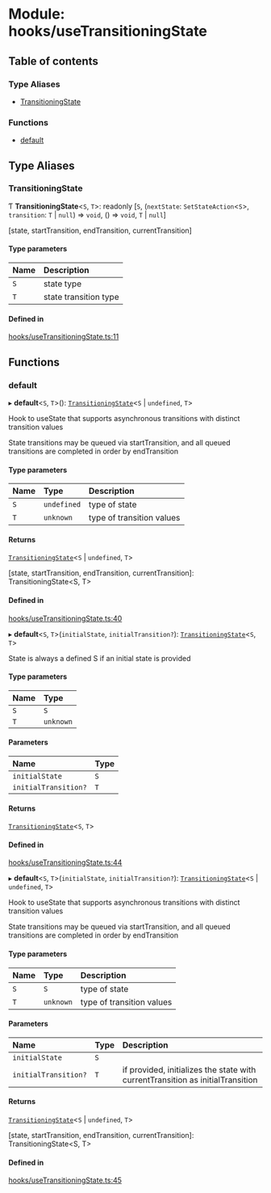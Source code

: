 # Module: hooks/useTransitioningState

## Table of contents

### Type Aliases

- [TransitioningState](../wiki/hooks.useTransitioningState#transitioningstate)

### Functions

- [default](../wiki/hooks.useTransitioningState#default)

## Type Aliases

### TransitioningState

Ƭ **TransitioningState**<`S`, `T`\>: readonly [`S`, (`nextState`: `SetStateAction`<`S`\>, `transition`: `T` \| ``null``) => `void`, () => `void`, `T` \| ``null``]

[state, startTransition, endTransition, currentTransition]

#### Type parameters

| Name | Description |
| :------ | :------ |
| `S` | state type |
| `T` | state transition type |

#### Defined in

[hooks/useTransitioningState.ts:11](https://github.com/tristanjohnson849/react-controlled-animations/blob/3a86756/src/hooks/useTransitioningState.ts#L11)

## Functions

### default

▸ **default**<`S`, `T`\>(): [`TransitioningState`](../wiki/hooks.useTransitioningState#transitioningstate)<`S` \| `undefined`, `T`\>

Hook to useState that supports asynchronous transitions with distinct transition values

State transitions may be queued via startTransition, and all queued transitions are completed in order by endTransition

#### Type parameters

| Name | Type | Description |
| :------ | :------ | :------ |
| `S` | `undefined` | type of state |
| `T` | `unknown` | type of transition values |

#### Returns

[`TransitioningState`](../wiki/hooks.useTransitioningState#transitioningstate)<`S` \| `undefined`, `T`\>

[state, startTransition, endTransition, currentTransition]: TransitioningState<S, T>

#### Defined in

[hooks/useTransitioningState.ts:40](https://github.com/tristanjohnson849/react-controlled-animations/blob/3a86756/src/hooks/useTransitioningState.ts#L40)

▸ **default**<`S`, `T`\>(`initialState`, `initialTransition?`): [`TransitioningState`](../wiki/hooks.useTransitioningState#transitioningstate)<`S`, `T`\>

State is always a defined S if an initial state is provided

#### Type parameters

| Name | Type |
| :------ | :------ |
| `S` | `S` |
| `T` | `unknown` |

#### Parameters

| Name | Type |
| :------ | :------ |
| `initialState` | `S` |
| `initialTransition?` | `T` |

#### Returns

[`TransitioningState`](../wiki/hooks.useTransitioningState#transitioningstate)<`S`, `T`\>

#### Defined in

[hooks/useTransitioningState.ts:44](https://github.com/tristanjohnson849/react-controlled-animations/blob/3a86756/src/hooks/useTransitioningState.ts#L44)

▸ **default**<`S`, `T`\>(`initialState`, `initialTransition?`): [`TransitioningState`](../wiki/hooks.useTransitioningState#transitioningstate)<`S` \| `undefined`, `T`\>

Hook to useState that supports asynchronous transitions with distinct transition values

State transitions may be queued via startTransition, and all queued transitions are completed in order by endTransition

#### Type parameters

| Name | Type | Description |
| :------ | :------ | :------ |
| `S` | `S` | type of state |
| `T` | `unknown` | type of transition values |

#### Parameters

| Name | Type | Description |
| :------ | :------ | :------ |
| `initialState` | `S` |  |
| `initialTransition?` | `T` | if provided, initializes the state with currentTransition as initialTransition |

#### Returns

[`TransitioningState`](../wiki/hooks.useTransitioningState#transitioningstate)<`S` \| `undefined`, `T`\>

[state, startTransition, endTransition, currentTransition]: TransitioningState<S, T>

#### Defined in

[hooks/useTransitioningState.ts:45](https://github.com/tristanjohnson849/react-controlled-animations/blob/3a86756/src/hooks/useTransitioningState.ts#L45)
